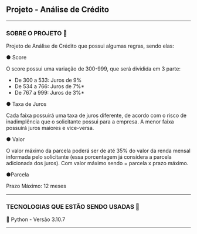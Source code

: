 ## Projeto - Análise de Crédito 

<hr>

### SOBRE O PROJETO 📁
Projeto de Análise de Crédito que possui algumas regras, sendo elas:

● Score

O score possui uma variação de 300-999, que será dividida em 3 parte:
- De 300 a 533: Juros de 9%
- De 534 a 766: Juros de 7%*
- De 767 a 999: Juros de 3%*

● Taxa de Juros

Cada faixa possuirá uma taxa de juros diferente, de acordo com o risco
de inadimplência que o solicitante possui para a empresa. A menor faixa
possuirá juros maiores e vice-versa.

● Valor

O valor máximo da parcela poderá ser de até 35% do valor da renda
mensal informada pelo solicitante (essa porcentagem já considera a
parcela adicionada dos juros). Com valor máximo sendo = parcela x
prazo máximo.

●Parcela

Prazo Máximo: 12 meses
<hr>

### TECNOLOGIAS QUE ESTÃO SENDO USADAS 👾

🔹 Python - Versão 3.10.7

<hr>
